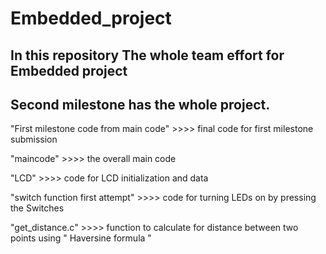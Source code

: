 # Embedded_project
## In this repository The whole team effort for Embedded project 

## Second milestone has the whole project.
"First milestone code from main code"  >>>> final code for first milestone submission

"maincode"   >>>> the overall main code

"LCD"   >>>> code for LCD initialization and data

"switch function first attempt"   >>>> code for turning LEDs on by pressing the Switches

"get_distance.c"  >>>> function to calculate for distance between two points using " Haversine formula "
